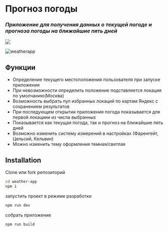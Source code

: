 # Прогноз погоды

### _Приложение для получения данных о текущей погоде и прогноза погоды на ближайшие пять дней_

[![](https://weather.webfldev.ru/favicon-32x32.png)](https://weather.webfldev.ru "Перейти на сайт")

![weatherapp](https://user-images.githubusercontent.com/41166090/230281906-956f9272-ad44-49bb-a2eb-59afc48abc6b.gif)

## Функции

- Определение текущего местоположения пользователя при запуске приложения
- При невозможности определить положение подставляется локация по умолчанию(Москва)
- Возможность выбрать пул избранных локаций по картам Яндекс с сохранением результатов
- При последующем открытии приложения погода показывается для первой локациии из числа выбранных
- Показывается как текущая погода, так и прогноз на ближайшие пять дней
- Возможно изменить систему измерений в настройках (Фаренгейт, Цельсий, Кельвин)
- Можно изменить тему оформления темная/светлая

## Installation

Clone или fork репозиторий

```sh
cd weather-app
npm i
```

запустить проект в режиме разработки

```sh
npm run dev
```

собрать приложение

```sh
npm run build
```
